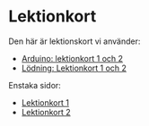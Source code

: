 # Lektionkort

Den här är lektionskort vi använder:

* [Arduino: lektionkort 1 och 2](lektionskort_1_och_2.pdf)
* [Lödning: Lektionkort 1 och 2](lektionskort_1_loedning.pdf)

Enstaka sidor:

* [Lektionkort 1](lektionskort_1.pdf)
* [Lektionkort 2](lektionskort_2.pdf)
